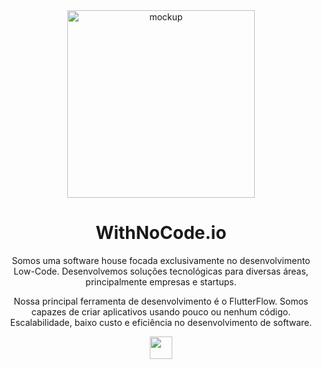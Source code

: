 <div align="center">
  <img src="https://withnocode.io/wp-content/themes/withnocode/assets/mockup-app.png" alt="mockup" width="300"/>

  <h1>WithNoCode.io</h1>
  <p>Somos uma software house focada exclusivamente no desenvolvimento Low-Code. Desenvolvemos soluções tecnológicas para diversas áreas, principalmente empresas e startups.</p>
  <p>Nossa principal ferramenta de desenvolvimento é o FlutterFlow. Somos capazes de criar aplicativos usando pouco ou nenhum código. Escalabilidade, baixo custo e eficiência no desenvolvimento de software.</p>
  
  <a href="https://withnocode.io/#contato">
    <img src="https://gist.githubusercontent.com/withnocodeio/00ade23a4981bf6cea870beb54e1e35b/raw/697c31a0e9f77b029cfec3e0f02623a82abcea4a/fale_conosco.svg" height="36"/>
  </a>
</div>
